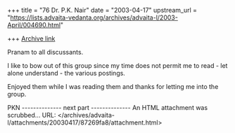 +++
title = "76 Dr. P.K. Nair"
date = "2003-04-17"
upstream_url = "https://lists.advaita-vedanta.org/archives/advaita-l/2003-April/004690.html"

+++
[Archive link](https://lists.advaita-vedanta.org/archives/advaita-l/2003-April/004690.html)

Pranam to all discussants.

I like to bow out of this group since my time does not permit me to read - let alone understand - the various postings.

Enjoyed them while I was reading them and thanks for letting me into the group.

PKN
-------------- next part --------------
An HTML attachment was scrubbed...
URL: </archives/advaita-l/attachments/20030417/87269fa8/attachment.html>
